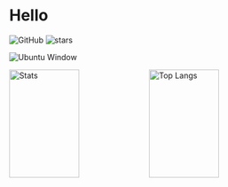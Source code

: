 # Hello
<img alt="GitHub" src="https://img.shields.io/badge/dynamic/json?logo=github&label=GitHub+Followers&labelColor=282c34&color=181717&query=%24.data.totalSubs&url=https%3A%2F%2Fapi.spencerwoo.com%2Fsubstats%2F%3Fsource%3Dgithub%26queryKey%3Drazenxc&longCache=true"/> <img src="https://img.shields.io/github/stars/razenxc?label=Stars" alt="stars">

![Ubuntu Window](https://user-images.githubusercontent.com/84779107/216766090-b4ba1380-8888-4fcf-b8b7-37ecaf3443eb.png)

<img title="Stats" alt="Stats" src="https://github-readme-stats.vercel.app/api?username=razenxc&show_icons=true&theme=radical" width="50%" height="195px"/><img title="Top Langs" alt="Top Langs" src="https://github-readme-stats.vercel.app/api/top-langs/?username=razenxc&layout=compact&theme=radical" width="50%" height="195px"/>



